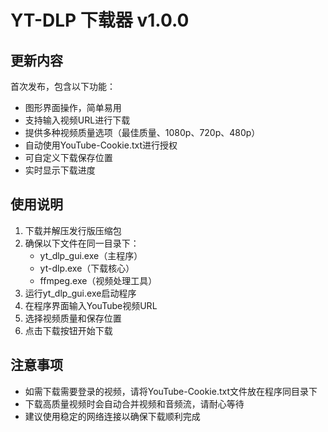 # YT-DLP 下载器 v1.0.0

## 更新内容

首次发布，包含以下功能：
- 图形界面操作，简单易用
- 支持输入视频URL进行下载
- 提供多种视频质量选项（最佳质量、1080p、720p、480p）
- 自动使用YouTube-Cookie.txt进行授权
- 可自定义下载保存位置
- 实时显示下载进度

## 使用说明

1. 下载并解压发行版压缩包
2. 确保以下文件在同一目录下：
   - yt_dlp_gui.exe（主程序）
   - yt-dlp.exe（下载核心）
   - ffmpeg.exe（视频处理工具）
3. 运行yt_dlp_gui.exe启动程序
4. 在程序界面输入YouTube视频URL
5. 选择视频质量和保存位置
6. 点击下载按钮开始下载

## 注意事项

- 如需下载需要登录的视频，请将YouTube-Cookie.txt文件放在程序同目录下
- 下载高质量视频时会自动合并视频和音频流，请耐心等待
- 建议使用稳定的网络连接以确保下载顺利完成